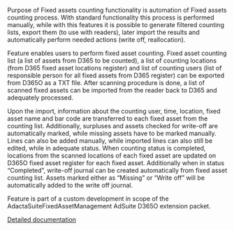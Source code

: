 Purpose of Fixed assets counting functionality is automation of Fixed assets counting process. With standard functionality this process is performed manually, while with this features it is possible to generate filtered counting lists, export them (to use with readers), later import the results and automatically perform needed actions (write off, reallocation).

Feature enables users to perform fixed asset counting. Fixed asset counting list (a list of assets from D365 to be counted), a list of counting locations (from D365 fixed asset locations register) and list of counting users (list of responsible person for all fixed assets from D365 register) can be exported from D365O as a TXT file. After scanning procedure is done, a list of scanned fixed assets can be imported from the reader back to D365 and adequately processed.

Upon the import, information about the counting user, time, location, fixed asset name and bar code are transferred to each fixed asset from the counting list. Additionally, surpluses and assets checked for write-off are automatically marked, while missing assets have to be marked manually. Lines can also be added manually, while imported lines can also still be edited, while in adequate status. When counting status is completed, locations from the scanned locations of each fixed asset are updated on D365O fixed asset register for each fixed asset. Additionally when in status “Completed”, write-off journal can be created automatically from fixed asset counting list. Assets marked either as “Missing” or “Write off” will be automatically added to the write off journal.


Feature is part of a custom development in scope of the AdactaSuiteFixedAssetManagement AdSuite D365O extension packet.

[Detailed documentation](http://axweb/D365O%20INIT%20Documents/D365_AdSuite_Fixed%20asset%20counting.docx?Web=1)